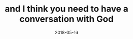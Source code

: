 ---
title: "and I think you need to have a conversation with God"
date: 2018-05-16
tags:
  - Fragment
---